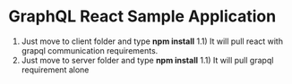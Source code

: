 # GraphQL React Sample Application
1) Just move to client folder and type <B>npm install</B>
  1.1) It will pull react with grapql communication requirements.
2) Just move to server folder and type <B>npm install</B>
  1.1) It will pull grapql requirement alone 
